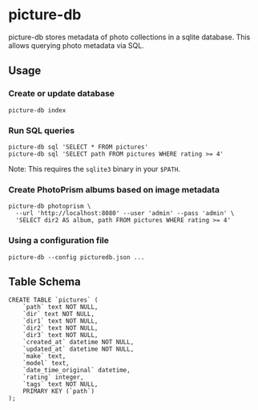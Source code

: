 # picture-db
picture-db stores metadata of photo collections in a sqlite database.
This allows querying photo metadata via SQL.

## Usage
### Create or update database
```
picture-db index
```

### Run SQL queries
```
picture-db sql 'SELECT * FROM pictures'
picture-db sql 'SELECT path FROM pictures WHERE rating >= 4'
```

Note: This requires the `sqlite3` binary in your `$PATH`.

### Create PhotoPrism albums based on image metadata
```
picture-db photoprism \
  --url 'http://localhost:8080' --user 'admin' --pass 'admin' \
  'SELECT dir2 AS album, path FROM pictures WHERE rating >= 4'
```

### Using a configuration file
```
picture-db --config picturedb.json ...
```

## Table Schema
```
CREATE TABLE `pictures` (
    `path` text NOT NULL,
    `dir` text NOT NULL,
    `dir1` text NOT NULL,
    `dir2` text NOT NULL,
    `dir3` text NOT NULL,
    `created_at` datetime NOT NULL,
    `updated_at` datetime NOT NULL,
    `make` text,
    `model` text,
    `date_time_original` datetime,
    `rating` integer,
    `tags` text NOT NULL,
    PRIMARY KEY (`path`)
);
```
